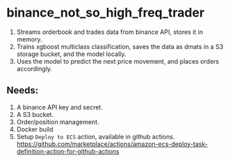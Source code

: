 # binance_not_so_high_freq_trader
1. Streams orderbook and trades data from binance API, stores it in memory.
2. Trains xgboost multiclass classification, saves the data as dmats in a S3 storage bucket, and the model locally.
3. Uses the model to predict the next price movement, and places orders accordingly.
## Needs:
1. A binance API key and secret.
2. A S3 bucket.
3. Order/position management.
4. Docker build
5. Setup  `Deploy to ECS` action, available in github actions. https://github.com/marketplace/actions/amazon-ecs-deploy-task-definition-action-for-github-actions
